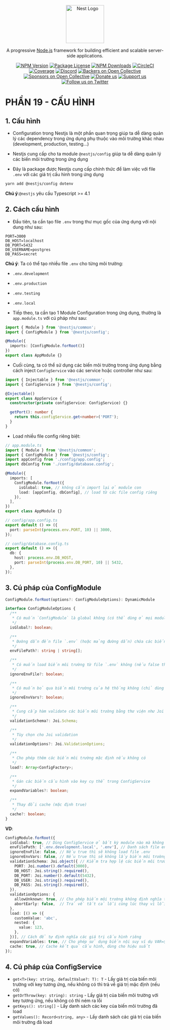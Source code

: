 <p align="center">
  <a href="http://nestjs.com/" target="blank"><img src="https://nestjs.com/img/logo-small.svg" width="120" alt="Nest Logo" /></a>
</p>

[circleci-image]: https://img.shields.io/circleci/build/github/nestjs/nest/master?token=abc123def456
[circleci-url]: https://circleci.com/gh/nestjs/nest

  <p align="center">A progressive <a href="http://nodejs.org" target="_blank">Node.js</a> framework for building efficient and scalable server-side applications.</p>
    <p align="center">
<a href="https://www.npmjs.com/~nestjscore" target="_blank"><img src="https://img.shields.io/npm/v/@nestjs/core.svg" alt="NPM Version" /></a>
<a href="https://www.npmjs.com/~nestjscore" target="_blank"><img src="https://img.shields.io/npm/l/@nestjs/core.svg" alt="Package License" /></a>
<a href="https://www.npmjs.com/~nestjscore" target="_blank"><img src="https://img.shields.io/npm/dm/@nestjs/common.svg" alt="NPM Downloads" /></a>
<a href="https://circleci.com/gh/nestjs/nest" target="_blank"><img src="https://img.shields.io/circleci/build/github/nestjs/nest/master" alt="CircleCI" /></a>
<a href="https://coveralls.io/github/nestjs/nest?branch=master" target="_blank"><img src="https://coveralls.io/repos/github/nestjs/nest/badge.svg?branch=master#9" alt="Coverage" /></a>
<a href="https://discord.gg/G7Qnnhy" target="_blank"><img src="https://img.shields.io/badge/discord-online-brightgreen.svg" alt="Discord"/></a>
<a href="https://opencollective.com/nest#backer" target="_blank"><img src="https://opencollective.com/nest/backers/badge.svg" alt="Backers on Open Collective" /></a>
<a href="https://opencollective.com/nest#sponsor" target="_blank"><img src="https://opencollective.com/nest/sponsors/badge.svg" alt="Sponsors on Open Collective" /></a>
  <a href="https://paypal.me/kamilmysliwiec" target="_blank"><img src="https://img.shields.io/badge/Donate-PayPal-ff3f59.svg" alt="Donate us"/></a>
    <a href="https://opencollective.com/nest#sponsor"  target="_blank"><img src="https://img.shields.io/badge/Support%20us-Open%20Collective-41B883.svg" alt="Support us"></a>
  <a href="https://twitter.com/nestframework" target="_blank"><img src="https://img.shields.io/twitter/follow/nestframework.svg?style=social&label=Follow" alt="Follow us on Twitter"></a>
</p>
  <!--[![Backers on Open Collective](https://opencollective.com/nest/backers/badge.svg)](https://opencollective.com/nest#backer)
  [![Sponsors on Open Collective](https://opencollective.com/nest/sponsors/badge.svg)](https://opencollective.com/nest#sponsor)-->

# PHẦN 19 - CẤU HÌNH

## 1. Cấu hình 

- Configuration trong Nestjs là một phần quan trọng giúp ta dễ dàng quản lý các dependency trong ứng dụng phụ thuộc vào môi trường khác nhau (development, production, testing...)

- Nestjs cung cấp cho ta module `@nestjs/config` giúp ta dễ dàng quản lý các biến môi trường trong ứng dụng

- Đây là package được Nestjs cung cấp chính thức để làm việc với file `.env` với các giá trị cấu hình trong ứng dụng

```bash
yarn add @nestjs/config dotenv
```

__Chú ý__:`@nestjs` yêu cầu Typescript >= 4.1

## 2. Cách cấu hình

- Đầu tiên, ta cần tạo file `.env` trong thư mục gốc của ứng dụng với nội dung như sau:

```env
PORT=3000
DB_HOST=localhost
DB_PORT=5432
DB_USERNAME=postgres
DB_PASS=secret
```

__Chú ý__: Ta có thể tạo nhiều file `.env` cho từng môi trường:
  - `.env.development`
  - `.env.production`
  - `.env.testing`
  - `.env.local`

- Tiếp theo, ta cần tạo 1 Module Configuration trong ứng dụng, thường là `app.module.ts` với cú pháp như sau:

```ts
import { Module } from '@nestjs/common';
import { ConfigModule } from '@nestjs/config';

@Module({
  imports: [ConfigModule.forRoot()]
})
export class AppModule {}
```

- Cuối cùng, ta có thể sử dụng các biến môi trường trong ứng dụng bằng cách inject `ConfigService` vào các service hoặc controller như sau:

```ts
import { Injectable } from '@nestjs/common';
import { ConfigService } from '@nestjs/config';

@Injectable()
export class AppService {
  constructor(private configService: ConfigService) {}

  getPort(): number {
    return this.configService.get<number>('PORT');
  }
}
```

- Load nhiều file config riêng biệt:

```ts
// app.module.ts
import { Module } from '@nestjs/common';
import { ConfigModule } from '@nestjs/config';
import appConfig from './config/app.config';
import dbConfig from './config/database.config';

@Module({
  imports: [
    ConfigModule.forRoot({
      isGlobal: true, // không cần import lại ở module con
      load: [appConfig, dbConfig], // load từ các file config riêng
    }),
  ],
})
export class AppModule {}

// config/app.config.ts
export default () => ({
  port: parseInt(process.env.PORT, 10) || 3000,
});

// config/database.config.ts
export default () => ({
  db: {
    host: process.env.DB_HOST,
    port: parseInt(process.env.DB_PORT, 10) || 5432,
  },
});
```

## 3. Cú pháp của ConfigModule

```ts
ConfigModule.forRoot(options?: ConfigModuleOptions): DynamicModule
```

```ts
interface ConfigModuleOptions {
  /**
   * Có muốn `ConfigModule` là global không (có thể dùng ở mọi module khác mà không cần import lại)
   */
  isGlobal?: boolean;

  /**
   * Đường dẫn đến file `.env` (hoặc mảng đường dẫn) chứa các biến môi trường
   */
  envFilePath?: string | string[];

  /**
   * Có muốn load biến môi trường từ file `.env` không (nếu false thì chỉ dùng biến hệ thống)
   */
  ignoreEnvFile?: boolean;

  /**
   * Có muốn bỏ qua biến môi trường của hệ thống không (chỉ dùng file .env)
   */
  ignoreEnvVars?: boolean;

  /**
   * Cung cấp hàm validate các biến môi trường bằng thư viện như Joi
   */
  validationSchema?: Joi.Schema;

  /**
   * Tùy chọn cho Joi validation
   */
  validationOptions?: Joi.ValidationOptions;

  /**
   * Cho phép thêm các biến môi trường mặc định nếu không có
   */
  load?: Array<ConfigFactory>;

  /**
   * Gán các biến cấu hình vào key cụ thể trong ConfigService
   */
  expandVariables?: boolean;

  /**
   * Thay đổi cache (mặc định true)
   */
  cache?: boolean;
}
```

__VD__:

```ts
ConfigModule.forRoot({
  isGlobal: true, // Dùng ConfigService ở bất kỳ module nào mà không cần import lại
  envFilePath: ['.env.development.local', '.env'], // Danh sách file env sẽ được load theo thứ tự ưu tiên
  ignoreEnvFile: false, // Nếu true thì sẽ không load file .env
  ignoreEnvVars: false, // Nếu true thì sẽ không lấy biến môi trường từ process.env
  validationSchema: Joi.object({ // Kiểm tra hợp lệ các biến môi trường
    PORT: Joi.number().default(3000),
    DB_HOST: Joi.string().required(),
    DB_PORT: Joi.number().default(5432),
    DB_USER: Joi.string().required(),
    DB_PASS: Joi.string().required(),
  }),
  validationOptions: {
    allowUnknown: true, // Cho phép biến môi trường không định nghĩa trong schema
    abortEarly: false,  // Trả về tất cả lỗi cùng lúc thay vì lỗi đầu tiên
  },
  load: [() => ({
    customValue: 'abc',
    nested: {
      value: 123,
    },
  })], // Cách để tự định nghĩa các giá trị cấu hình riêng
  expandVariables: true, // Cho phép sử dụng biến nội suy ví dụ VAR=${OTHER_VAR}
  cache: true, // Cache kết quả cấu hình, dùng cho hiệu suất
});

```

## 4. Cú pháp của ConfigService

- `get<T>(key: string, defaultValue?: T): T` - Lấy giá trị của biến môi trường với key tương ứng, nếu không có thì trả về giá trị mặc định (nếu có)
- `getOrThrow(key: string): string` - Lấy giá trị của biến môi trường với key tương ứng, nếu không có thì ném ra lỗi
- `getKeys(): string[]` - Lấy danh sách các key của biến môi trường đã load
- `getValues(): Record<string, any>` - Lấy danh sách các giá trị của biến môi trường đã load


